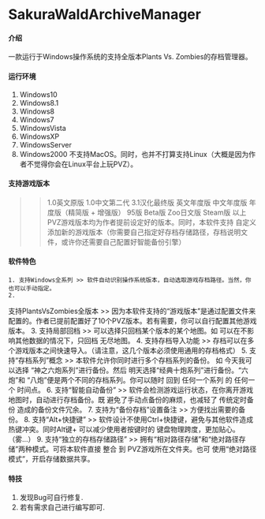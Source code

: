 # SakuraWaldArchiveManager

#### 介绍
一款运行于Windows操作系统的支持全版本Plants Vs. Zombies的存档管理器。

#### 运行环境

1. Windows10
2. Windows8.1
3. Windows8
4. Windows7
5. WindowsVista
6. WindowsXP
7. WindowsServer
8. Windows2000
不支持MacOS。同时，也并不打算支持Linux（大概是因为作者不觉得你会在Linux平台上玩PVZ）。

#### 支持游戏版本

>> 1.0英文原版
>> 1.0中文第二代
>> 3.1汉化最终版
>> 英文年度版
>> 中文年度版
>> 年度版（精简版 + 增强版）
>> 95版
>> Beta版
>> Zoo日文版
>> Steam版
>> 以上PVZ游戏版本均为作者提前设定好的版本。同时，本软件支持 自定义添加新的游戏版本（你需要自己指定好存档存储路径，存档说明文件，或许你还需要自己配置好智能备份引擎）

#### 软件特色

	1. 支持Windows全系列 >> 软件自动识别操作系统版本，自动选取游戏存档路径。当然，你也可以手动指定。
	2. 
支持PlantsVsZombies全版本 >> 因为本软件支持的“游戏版本”是通过配置文件来配置的。作者已提前配置好了10个PVZ版本。若有需要，你可以自行配置其他游戏版本。
	3. 
支持局部回档 >> 可以选择只回档某个版本的某个地图。如 可以在不影响其他数据的情况下，只回档 无尽地图。
	4. 
支持存档导入功能 >> 存档可以在多个游戏版本之间快速导入。（请注意，这几个版本必须使用通用的存档格式）
	5. 
支持“存档系列”概念 >> 本软件允许你同时进行多个存档系列的备份。 如 今天我可以选择 “神之六炮系列”进行备份。然后 明天选择“经典十炮系列”进行备份。“六炮”和 “八炮”便是两个不同的存档系列。你可以随时 回到 任何一个系列 的 任何一个 时间点。
	6. 
支持“智能自动备份” >> 软件会检测游戏运行状态，在你离开游戏地图时，自动进行存档备份。既 避免了手动点备份的麻烦，也减轻了 传统定时备份 造成的备份文件冗余。
	7. 
支持为“备份存档”设置备注 >> 方便找出需要的备份。
	8. 
支持“Alt+快捷键” >> 软件设计不使用Ctrl+快捷键，避免与其他软件造成热键冲突。同时Alt键+ 可以减少使用者按键时的 键盘物理跨度，更加贴心。（雾...）
	9. 
支持“独立的存档存储路径” >> 拥有“相对路径存储”和“绝对路径存储”两种模式。可将本软件直接 整合 到 PVZ游戏所在文件夹。也可 使用“绝对路径模式”，开启存储数据共享。


#### 特技

1. 发现Bug可自行修复.
2. 若有需求自己进行编写即可.
